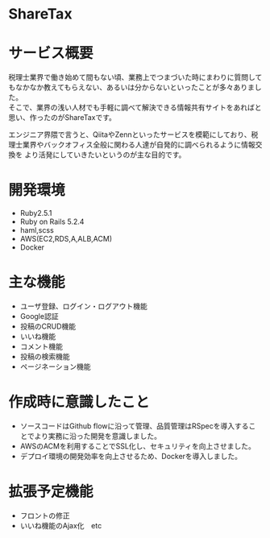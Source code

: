 # ShareTax
# サービス概要

税理士業界で働き始めて間もない頃、業務上でつまづいた時にまわりに質問してもなかなか教えてもらえない、あるいは分からないといったことが多々ありました。　　　　　　　　　　　　　　　　　　　　　　　　　　　　　　　　　　　　　　　　　　　　　　　　　　　　　　　　　　　　　　　　　　　　　　　　　　　　　　　　　　　　　
そこで、業界の浅い人材でも手軽に調べて解決できる情報共有サイトをあればと思い、作ったのがShareTaxです。

エンジニア界隈で言うと、QiitaやZennといったサービスを模範にしており、税理士業界やバックオフィス全般に関わる人達が自発的に調べられるように情報交換を
より活発にしていきたいというのが主な目的です。

# 開発環境

* Ruby2.5.1
* Ruby on Rails 5.2.4
* haml,scss
* AWS(EC2,RDS,A,ALB,ACM)
* Docker

# 主な機能

* ユーザ登録、ログイン・ログアウト機能
* Google認証
* 投稿のCRUD機能
* いいね機能
* コメント機能
* 投稿の検索機能
* ページネーション機能

# 作成時に意識したこと
* ソースコードはGithub flowに沿って管理、品質管理はRSpecを導入することでより実務に沿った開発を意識しました。
* AWSのACMを利用することでSSL化し、セキュリティを向上させました。
* デプロイ環境の開発効率を向上させるため、Dockerを導入しました。

# 拡張予定機能
* フロントの修正
* いいね機能のAjax化　etc
